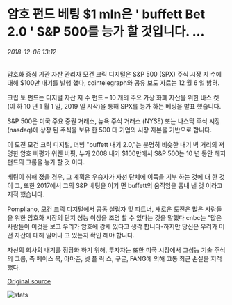# 암호 펀드 베팅 $1 mln은 ' buffett Bet 2.0 ' S&P 500를 능가 할 것입니다. ...

###### 2018-12-06 13:12

암호화 중심 기관 자산 관리자 모건 크릭 디지털은 S&P 500 (SPX) 주식 시장 지 수에 대해 $100만 내기를 발행 했다, cointelegraph와 공유 보도 자료는 12 월 6 일 밝혀.

크립 토 펀드는 디지털 자산 지 수 펀드 – 10 개의 주요 가상 화폐 자산을 위한 바스 켓 (이 하 10 년 1 월 1 일, 2019 일 시작)을 통해 SPX를 능가 하는 베팅을 발표 했습니다.

S&P 500은 미국 주요 증권 거래소, 뉴욕 주식 거래소 (NYSE) 또는 나스닥 주식 시장 (nasdaq)에 상장 된 주식을 보유 한 500 대 기업의 시장 자본을 기반으로 합니다.

이 도전 모건 크릭 디지털, 더빙 "buffett 내기 2.0,"는 분명히 비슷한 내기 벽 거리의 저명한 암호 비평가 워렌 버핏, 누가 2008 내기 $100만에서 S&P 500는 10 년 동안 헤지펀드의 그룹을 능가 할 것 이다.

베팅이 취해 졌을 경우, 그 계획은 우승자가 자선 단체에 이득을 기부 하는 것에 대 한 것이 고, 또한 2017에서 그의 S&P 베팅을 이기 면 buffett의 움직임을 흉내 낸 것 이라고 지적 했습니다.

Pompliano, 모건 크릭 디지털에서 공동 설립자 및 파트너, 새로운 도전은 많은 사람들을 위한 암호화 시장의 단지 성능 이상을 조명 할 수 있다는 것을 말했다 cnbc는 "많은 사람들이 이것을 보고 우리가 암호에 강세 있다고 생각 합니다-하지만 당신은 우리가 어떤 자산에 대해 일어나 고 있는지 확인 해야 합니다.

자신의 회사의 내기를 정당화 하기 위해, 투자자는 또한 미국 시장에서 고성능 기술 주식의 그룹, 즉 페이스 북, 아마존, 넷 플 릭 스, 구글, FANG에 의해 고통 최근 손실을 지적 했다.

[Original source](https://cointelegraph.com/news/crypto-fund-wagers-1-mln-it-will-outperform-sp-500-in-buffett-bet-20)

![stats](https://c.statcounter.com/11760860/0/a89fa40b/1/ "stats")